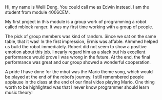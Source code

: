 Hi, my name is Weili Deng. You could call me as Edwin instead. I am the student from module 4006CEM.

My first project in this module is a group work of programming a robot called mblock ranger. It was my first time working with a group of people. 

The pick of group members was kind of random. Since we sat on the same table, that it was! In the first impression, Ermis was affable. Ahmmed helped us build the robot immediately. Robert did not seem to show a positive emotion about this job. I nearly regard him as a slack but his excellent performance would prove I was wrong in the future. At the end, the final performance was great and our group showed a wonderful cooperation.

A pride I have done for the mbot was the Mario theme song, which would be played at the end of the robot’s journey. I still remembered people applause in the class at the end of our final video playing Mario. One thing worth to be highlighted was that I never know programmer should learn music theory!
